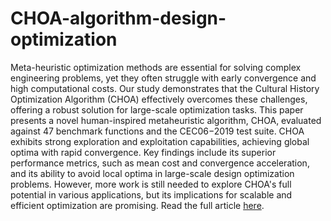 # CHOA-algorithm-design-optimization
Meta-heuristic optimization methods are essential for solving complex engineering problems, yet they often struggle with early convergence and high computational costs. Our study demonstrates that the Cultural History Optimization Algorithm (CHOA) effectively overcomes these challenges, offering a robust solution for large-scale optimization tasks. This paper presents a novel human-inspired metaheuristic algorithm, CHOA, evaluated against 47 benchmark functions and the CEC06−2019 test suite. CHOA exhibits strong exploration and exploitation capabilities, achieving global optima with rapid convergence. Key findings include its superior performance metrics, such as mean cost and convergence acceleration, and its ability to avoid local optima in large-scale design optimization problems. However, more work is still needed to explore CHOA's full potential in various applications, but its implications for scalable and efficient optimization are promising. Read the full article [here](https://www.researchgate.net/publication/393964796_Cultural_history_optimization_algorithm_a_new_human-inspired_metaheuristic_algorithm_for_engineering_optimization_problems?_tp=eyJjb250ZXh0Ijp7InBhZ2UiOiJwcm9maWxlIiwicHJldmlvdXNQYWdlIjoiaG9tZSIsInBvc2l0aW9uIjoicGFnZUNvbnRlbnQifX0).
